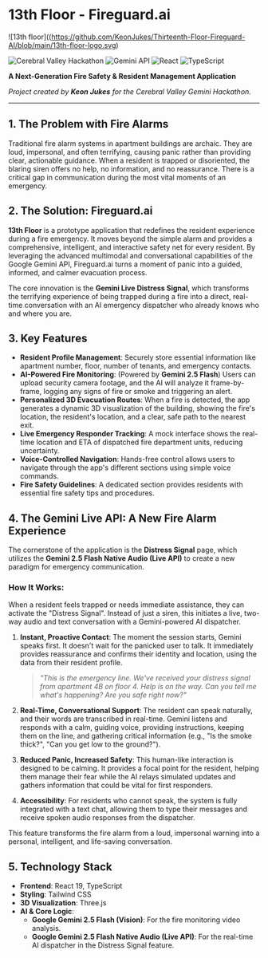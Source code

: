 # 13th Floor - Fireguard.ai

![13th floor]((https://github.com/KeonJukes/Thirteenth-Floor-Fireguard-AI/blob/main/13th-floor-logo.svg)

![Cerebral Valley Hackathon](https://img.shields.io/badge/Cerebral%20Valley-Gemini%20Hackathon-blue)
![Gemini API](https://img.shields.io/badge/Powered%20by-Gemini%20API-purple)
![React](https://img.shields.io/badge/React-19-61DAFB)
![TypeScript](https://img.shields.io/badge/TypeScript-5.2-3178C6)

**A Next-Generation Fire Safety & Resident Management Application**

_Project created by **Keon Jukes** for the Cerebral Valley Gemini Hackathon._

---

## 1. The Problem with Fire Alarms

Traditional fire alarm systems in apartment buildings are archaic. They are loud, impersonal, and often terrifying, causing panic rather than providing clear, actionable guidance. When a resident is trapped or disoriented, the blaring siren offers no help, no information, and no reassurance. There is a critical gap in communication during the most vital moments of an emergency.

## 2. The Solution: Fireguard.ai

**13th Floor** is a prototype application that redefines the resident experience during a fire emergency. It moves beyond the simple alarm and provides a comprehensive, intelligent, and interactive safety net for every resident. By leveraging the advanced multimodal and conversational capabilities of the Google Gemini API, Fireguard.ai turns a moment of panic into a guided, informed, and calmer evacuation process.

The core innovation is the **Gemini Live Distress Signal**, which transforms the terrifying experience of being trapped during a fire into a direct, real-time conversation with an AI emergency dispatcher who already knows who and where you are.

## 3. Key Features

-   **Resident Profile Management**: Securely store essential information like apartment number, floor, number of tenants, and emergency contacts.
-   **AI-Powered Fire Monitoring**: (Powered by **Gemini 2.5 Flash**) Users can upload security camera footage, and the AI will analyze it frame-by-frame, logging any signs of fire or smoke and triggering an alert.
-   **Personalized 3D Evacuation Routes**: When a fire is detected, the app generates a dynamic 3D visualization of the building, showing the fire's location, the resident's location, and a clear, safe path to the nearest exit.
-   **Live Emergency Responder Tracking**: A mock interface shows the real-time location and ETA of dispatched fire department units, reducing uncertainty.
-   **Voice-Controlled Navigation**: Hands-free control allows users to navigate through the app's different sections using simple voice commands.
-   **Fire Safety Guidelines**: A dedicated section provides residents with essential fire safety tips and procedures.

## 4. The Gemini Live API: A New Fire Alarm Experience

The cornerstone of the application is the **Distress Signal** page, which utilizes the **Gemini 2.5 Flash Native Audio (Live API)** to create a new paradigm for emergency communication.

### How It Works:

When a resident feels trapped or needs immediate assistance, they can activate the "Distress Signal". Instead of just a siren, this initiates a live, two-way audio and text conversation with a Gemini-powered AI dispatcher.

1.  **Instant, Proactive Contact**: The moment the session starts, Gemini speaks first. It doesn't wait for the panicked user to talk. It immediately provides reassurance and confirms their identity and location, using the data from their resident profile.
    > *"This is the emergency line. We've received your distress signal from apartment 4B on floor 4. Help is on the way. Can you tell me what's happening? Are you safe right now?"*

2.  **Real-Time, Conversational Support**: The resident can speak naturally, and their words are transcribed in real-time. Gemini listens and responds with a calm, guiding voice, providing instructions, keeping them on the line, and gathering critical information (e.g., "Is the smoke thick?", "Can you get low to the ground?").

3.  **Reduced Panic, Increased Safety**: This human-like interaction is designed to be calming. It provides a focal point for the resident, helping them manage their fear while the AI relays simulated updates and gathers information that could be vital for first responders.

4.  **Accessibility**: For residents who cannot speak, the system is fully integrated with a text chat, allowing them to type their messages and receive spoken audio responses from the dispatcher.

This feature transforms the fire alarm from a loud, impersonal warning into a personal, intelligent, and life-saving conversation.

## 5. Technology Stack

-   **Frontend**: React 19, TypeScript
-   **Styling**: Tailwind CSS
-   **3D Visualization**: Three.js
-   **AI & Core Logic**:
    -   **Google Gemini 2.5 Flash (Vision)**: For the fire monitoring video analysis.
    -   **Google Gemini 2.5 Flash Native Audio (Live API)**: For the real-time AI dispatcher in the Distress Signal feature.
